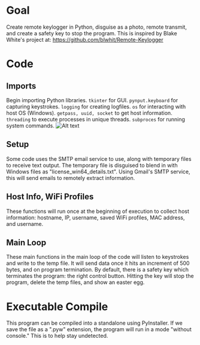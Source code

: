 # Goal
Create remote keylogger in Python, disguise as a photo, remote transmit, and create a safety key to stop the program.
This is inspired by Blake White's project at: https://github.com/blwhit/Remote-Keylogger

# Code
## Imports
Begin importing Python libraries.
`tkinter` for GUI.
`pynput.keyboard` for capturing keystrokes.
`logging` for creating logfiles.
`os` for interacting with host OS (Windows).
`getpass, uuid, socket` to get host information.
`threading` to execute processes in unique threads.
`subproces` for running system commands.
![Alt text](https://raw.githubusercontent.com/jsrcs/Images/refs/heads/main/Python-Keylogger/1.png?token=GHSAT0AAAAAAC2NUSQ7A43OFXDPTPSVSEJEZZU2KGQ)
## Setup
Some code uses the SMTP email service to use, along with temporary files to receive text output. The temporary file is disguised to blend in with Windows files as "license_win64_details.txt".
Using Gmail's SMTP service, this will send emails to remotely extract information.
## Host Info, WiFi Profiles
These functions will run once at the beginning of execution to collect host information: hostname, IP, username, saved WiFi profiles, MAC address, and username.
## Main Loop
These main functions in the main loop of the code will listen to keystrokes and write to the temp file. It will send data once it hits an increment of 500 bytes, and on program termination.
By default, there is a safety key which terminates the program: the right control button. Hitting the key will stop the program, delete the temp files, and show an easter egg.

# Executable Compile
This program can be compiled into a standalone using PyInstaller. If we save the file as a ".pyw" extension, the program will run in a mode "without console." This is to help stay undetected.
